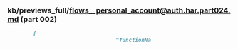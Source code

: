 ### kb/previews_full/flows__personal_account@auth.har.part024.md (part 002)

```md
        {
                                  "functionNa
```

```
